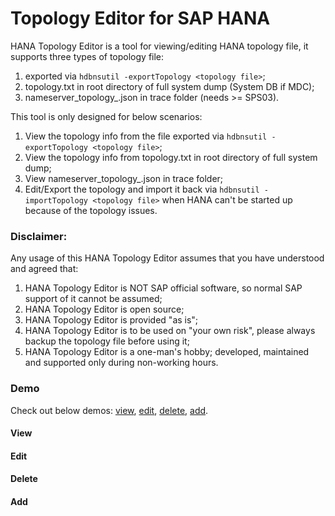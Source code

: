 # Topology Editor for SAP HANA

HANA Topology Editor is a tool for viewing/editing HANA topology file, it supports three types of topology file: 
1. exported via `hdbnsutil -exportTopology <topology file>`;
2. topology.txt in root directory of full system dump (System DB if MDC);
3. nameserver_topology_<host>.json in trace folder (needs >= SPS03).


This tool is only designed for below scenarios:
1. View the topology info from the file exported via `hdbnsutil -exportTopology <topology file>`;
2. View the topology info from topology.txt in root directory of full system dump;
3. View nameserver_topology_<host>.json in trace folder;
4. Edit/Export the topology and import it back via `hdbnsutil -importTopology <topology file>` when HANA can't be started up because of the topology issues.

### Disclaimer:

Any usage of this HANA Topology Editor assumes that you have understood and agreed that:

1. HANA Topology Editor is NOT SAP official software, so normal SAP support of it cannot be assumed;
2. HANA Topology Editor is open source;
3. HANA Topology Editor is provided "as is";
4. HANA Topology Editor is to be used on "your own risk", please always backup the topology file before using it;
5. HANA Topology Editor is a one-man's hobby; developed, maintained and supported only during non-working hours.

### Demo

Check out below demos: [view](#view), [edit](#edit), [delete](#delete), [add](#add).

#### View

#### Edit

#### Delete

#### Add